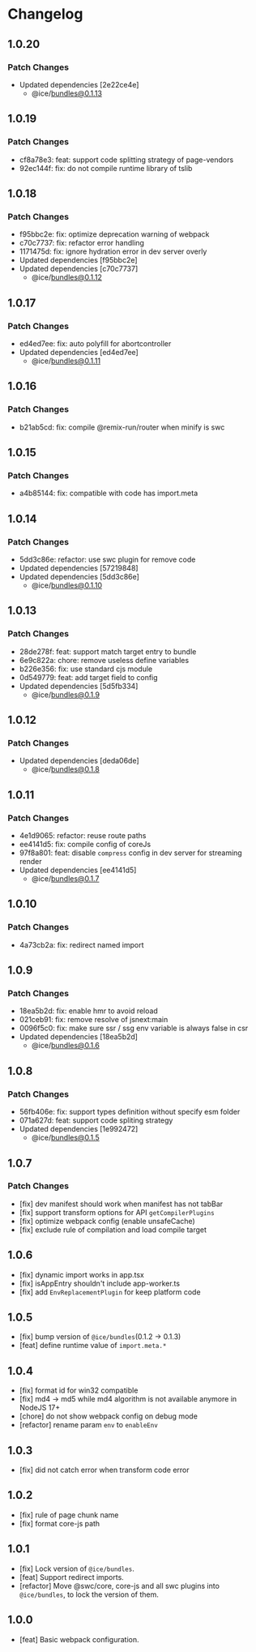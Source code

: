 # Changelog

## 1.0.20

### Patch Changes

- Updated dependencies [2e22ce4e]
  - @ice/bundles@0.1.13

## 1.0.19

### Patch Changes

- cf8a78e3: feat: support code splitting strategy of page-vendors
- 92ec144f: fix: do not compile runtime library of tslib

## 1.0.18

### Patch Changes

- f95bbc2e: fix: optimize deprecation warning of webpack
- c70c7737: fix: refactor error handling
- 1171475d: fix: ignore hydration error in dev server overly
- Updated dependencies [f95bbc2e]
- Updated dependencies [c70c7737]
  - @ice/bundles@0.1.12

## 1.0.17

### Patch Changes

- ed4ed7ee: fix: auto polyfill for abortcontroller
- Updated dependencies [ed4ed7ee]
  - @ice/bundles@0.1.11

## 1.0.16

### Patch Changes

- b21ab5cd: fix: compile @remix-run/router when minify is swc

## 1.0.15

### Patch Changes

- a4b85144: fix: compatible with code has import.meta

## 1.0.14

### Patch Changes

- 5dd3c86e: refactor: use swc plugin for remove code
- Updated dependencies [57219848]
- Updated dependencies [5dd3c86e]
  - @ice/bundles@0.1.10

## 1.0.13

### Patch Changes

- 28de278f: feat: support match target entry to bundle
- 6e9c822a: chore: remove useless define variables
- b226e356: fix: use standard cjs module
- 0d549779: feat: add target field to config
- Updated dependencies [5d5fb334]
  - @ice/bundles@0.1.9

## 1.0.12

### Patch Changes

- Updated dependencies [deda06de]
  - @ice/bundles@0.1.8

## 1.0.11

### Patch Changes

- 4e1d9065: refactor: reuse route paths
- ee4141d5: fix: compile config of coreJs
- 97f8a801: feat: disable `compress` config in dev server for streaming render
- Updated dependencies [ee4141d5]
  - @ice/bundles@0.1.7

## 1.0.10

### Patch Changes

- 4a73cb2a: fix: redirect named import

## 1.0.9

### Patch Changes

- 18ea5b2d: fix: enable hmr to avoid reload
- 021ceb91: fix: remove resolve of jsnext:main
- 0096f5c0: fix: make sure ssr / ssg env variable is always false in csr
- Updated dependencies [18ea5b2d]
  - @ice/bundles@0.1.6

## 1.0.8

### Patch Changes

- 56fb406e: fix: support types definition without specify esm folder
- 071a627d: feat: support code spliting strategy
- Updated dependencies [1e992472]
  - @ice/bundles@0.1.5

## 1.0.7

### Patch Changes

- [fix] dev manifest should work when manifest has not tabBar
- [fix] support transform options for API `getCompilerPlugins`
- [fix] optimize webpack config (enable unsafeCache)
- [fix] exclude rule of compilation and load compile target

## 1.0.6

- [fix] dynamic import works in app.tsx
- [fix] isAppEntry shouldn't include app-worker.ts
- [fix] add `EnvReplacementPlugin` for keep platform code

## 1.0.5

- [fix] bump version of `@ice/bundles`(0.1.2 -> 0.1.3)
- [feat] define runtime value of `import.meta.*`

## 1.0.4

- [fix] format id for win32 compatible
- [fix] md4 -> md5 while md4 algorithm is not available anymore in NodeJS 17+
- [chore] do not show webpack config on debug mode
- [refactor] rename param `env` to `enableEnv`

## 1.0.3

- [fix] did not catch error when transform code error

## 1.0.2

- [fix] rule of page chunk name
- [fix] format core-js path

## 1.0.1

- [fix] Lock version of `@ice/bundles`.
- [feat] Support redirect imports.
- [refactor] Move @swc/core, core-js and all swc plugins into `@ice/bundles`, to lock the version of them.

## 1.0.0

- [feat] Basic webpack configuration.
